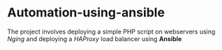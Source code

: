 # Automation-using-ansible
The project involves deploying a simple PHP script on webservers using *Nging* and deploying a *HAProxy* load balancer using **Ansible**
